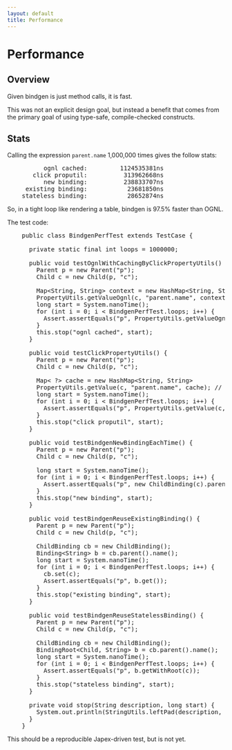 ```yaml
---
layout: default
title: Performance
---
```


Performance
===========

Overview
--------

Given bindgen is just method calls, it is fast.

This was not an explicit design goal, but instead a benefit that comes from the primary goal of using type-safe, compile-checked constructs.

Stats
-----

Calling the expression `parent.name` 1,000,000 times gives the follow stats:

<pre>
          ognl cached:         1124535381ns
       click proputil:          313962668ns
          new binding:          238833707ns
     existing binding:           23681850ns
    stateless binding:           28652874ns
</pre>

So, in a tight loop like rendering a table, bindgen is 97.5% faster than OGNL.

The test code:

<pre name="code" class="java">
    public class BindgenPerfTest extends TestCase {

      private static final int loops = 1000000;

      public void testOgnlWithCachingByClickPropertyUtils() throws Exception {
        Parent p = new Parent("p");
        Child c = new Child(p, "c");

        Map&lt;String, String&gt; context = new HashMap&lt;String, String&gt;
        PropertyUtils.getValueOgnl(c, "parent.name", context); // Let it cache  
        long start = System.nanoTime();
        for (int i = 0; i &lt; BindgenPerfTest.loops; i++) {
          Assert.assertEquals("p", PropertyUtils.getValueOgnl(c, "parent.name", context));
        }
        this.stop("ognl cached", start);
      }

      public void testClickPropertyUtils() {
        Parent p = new Parent("p");
        Child c = new Child(p, "c");

        Map&lt; ?&gt; cache = new HashMap&lt;String, String&gt;
        PropertyUtils.getValue(c, "parent.name", cache); // Let it cache  
        long start = System.nanoTime();
        for (int i = 0; i &lt; BindgenPerfTest.loops; i++) {
          Assert.assertEquals("p", PropertyUtils.getValue(c, "parent.name", cache));
        }
        this.stop("click proputil", start);
      }

      public void testBindgenNewBindingEachTime() {
        Parent p = new Parent("p");
        Child c = new Child(p, "c");

        long start = System.nanoTime();
        for (int i = 0; i &lt; BindgenPerfTest.loops; i++) {
          Assert.assertEquals("p", new ChildBinding(c).parent().name().get());
        }
        this.stop("new binding", start);
      }

      public void testBindgenReuseExistingBinding() {
        Parent p = new Parent("p");
        Child c = new Child(p, "c");

        ChildBinding cb = new ChildBinding();
        Binding&lt;String&gt; b = cb.parent().name();
        long start = System.nanoTime();
        for (int i = 0; i &lt; BindgenPerfTest.loops; i++) {
          cb.set(c);
          Assert.assertEquals("p", b.get());
        }
        this.stop("existing binding", start);
      }

      public void testBindgenReuseStatelessBinding() {
        Parent p = new Parent("p");
        Child c = new Child(p, "c");

        ChildBinding cb = new ChildBinding();
        BindingRoot&lt;Child, String&gt; b = cb.parent().name();
        long start = System.nanoTime();
        for (int i = 0; i &lt; BindgenPerfTest.loops; i++) {
          Assert.assertEquals("p", b.getWithRoot(c));
        }
        this.stop("stateless binding", start);
      }

      private void stop(String description, long start) {
        System.out.println(StringUtils.leftPad(description, 18) + ": " + StringUtils.leftPad((System.nanoTime() - start) + "ns", 20));
      }
    }
</pre>

This should be a reproducible Japex-driven test, but is not yet.


